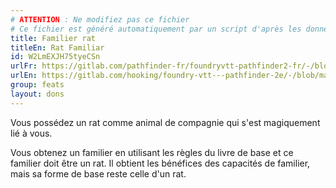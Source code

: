```yaml
---
# ATTENTION : Ne modifiez pas ce fichier
# Ce fichier est généré automatiquement par un script d'après les données du module Foundry VTT officiel et de sa traduction
title: Familier rat
titleEn: Rat Familiar
id: W2LmEXJH75tyeCSn
urlFr: https://gitlab.com/pathfinder-fr/foundryvtt-pathfinder2-fr/-/blob/master/data/feats/W2LmEXJH75tyeCSn.htm
urlEn: https://gitlab.com/hooking/foundry-vtt---pathfinder-2e/-/blob/master/packs/data/feats.db/rat-familiar.json
group: feats
layout: dons
---
```

Vous possédez un rat comme animal de compagnie qui s'est magiquement lié à vous.

Vous obtenez un familier en utilisant les règles du livre de base et ce familier doit être un rat. Il obtient les bénéfices des capacités de familier, mais sa forme de base reste celle d'un rat.


